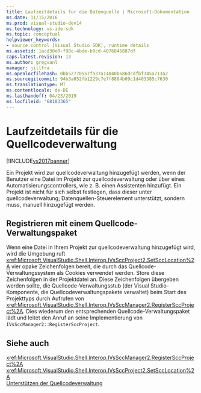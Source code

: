 ```yaml
---
title: Laufzeitdetails für die Datenquelle | Microsoft-Dokumentation
ms.date: 11/15/2016
ms.prod: visual-studio-dev14
ms.technology: vs-ide-sdk
ms.topic: conceptual
helpviewer_keywords:
- source control [Visual Studio SDK], runtime details
ms.assetid: 1acd30e0-f98c-4bde-b9cd-4076845887df
caps.latest.revision: 13
ms.author: gregvanl
manager: jillfra
ms.openlocfilehash: 0bb52770557fa37a14040b686dcdfbf345a713a2
ms.sourcegitcommit: 94b3a052fb1229c7e7f8804b09c1d403385c7630
ms.translationtype: MT
ms.contentlocale: de-DE
ms.lasthandoff: 04/23/2019
ms.locfileid: "68183365"
---
```

# <a name="source-control-runtime-details"></a>Laufzeitdetails für die Quellcodeverwaltung
[!INCLUDE[vs2017banner](../../includes/vs2017banner.md)]

Ein Projekt wird zur quellcodeverwaltung hinzugefügt werden, wenn der Benutzer eine Datei im Projekt zur quellcodeverwaltung oder über eines Automatisierungscontrollers, wie z. B. einen Assistenten hinzufügt. Ein Projekt ist nicht für sich selbst festlegen, dass dieser unter quellcodeverwaltung; Datenquellen-Steuerelement unterstützt, sondern muss, manuell hinzugefügt werden.  
  
## <a name="registering-with-a-source-control-package"></a>Registrieren mit einem Quellcode-Verwaltungspaket  
 Wenn eine Datei in Ihrem Projekt zur quellcodeverwaltung hinzugefügt wird, wird die Umgebung ruft <xref:Microsoft.VisualStudio.Shell.Interop.IVsSccProject2.SetSccLocation%2A> vier opake Zeichenfolgen bereit, die durch das Quellcode-Verwaltungssystem als Cookies verwendet werden. Store diese Zeichenfolgen in der Projektdatei an. Diese Zeichenfolgen übergeben werden sollte, die Quellcode-Verwaltungsstub (der Visual Studio-Komponente, die Quellcodeverwaltungspakete verwaltet) beim Start des Projekttyps durch Aufrufen von <xref:Microsoft.VisualStudio.Shell.Interop.IVsSccManager2.RegisterSccProject%2A>. Dies wiederum den entsprechenden Quellcode-Verwaltungspaket lädt und leitet den Anruf an seine Implementierung von `IVsSccManager2::RegisterSccProject`.  
  
## <a name="see-also"></a>Siehe auch  
 <xref:Microsoft.VisualStudio.Shell.Interop.IVsSccManager2.RegisterSccProject%2A>   
 <xref:Microsoft.VisualStudio.Shell.Interop.IVsSccProject2.SetSccLocation%2A>   
 [Unterstützen der Quellcodeverwaltung](../../extensibility/internals/supporting-source-control.md)
